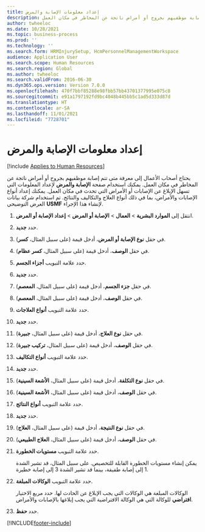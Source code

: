 ```yaml
---
title: إعداد معلومات الإصابة والمرض
description: يحتاج أصحاب الأعمال إلى معرفة متى تتم إصابة موظفيهم بجروح أو أمراض ناتجة عن المخاطر في مكان العمل.
author: twheeloc
ms.date: 10/28/2021
ms.topic: business-process
ms.prod: ''
ms.technology: ''
ms.search.form: HRMInjurySetup, HcmPersonnelManagementWorkspace
audience: Application User
ms.search.scope: Human Resources
ms.search.region: Global
ms.author: twheeloc
ms.search.validFrom: 2016-06-30
ms.dyn365.ops.version: Version 7.0.0
ms.openlocfilehash: 470f7bbf85288e98fbb57bb43701377995e075c8
ms.sourcegitcommit: e91a1797192fd9bc4048b445bb5c1ad5d333d87d
ms.translationtype: HT
ms.contentlocale: ar-SA
ms.lasthandoff: 11/01/2021
ms.locfileid: "7728701"
---
```

# <a name="set-up-injury-and-illness-information"></a>إعداد معلومات الإصابة والمرض

[!include [Applies to Human Resources](../includes/applies-to-hr.md)]



يحتاج أصحاب الأعمال إلى معرفة متى تتم إصابة موظفيهم بجروح أو أمراض ناتجة عن المخاطر في مكان العمل. يمكنك استخدام صفحة **الإصابة والمرض** لإعداد المعلومات التي تسهل الإبلاغ عن الإصابات أو الأمراض التي تحدث في مكان العمل. يمكنك إعداد أنواع الإصابات والأمراض، بما في ذلك أنواع العلاج والتكاليف والنتائج. تم استخدام شركة بيانات العرض التوضيحي **USMF** لإنشاء هذا الإجراء.

1. انتقل إلى **الموارد البشرية** \> **العمال** \> **الإصابة أو المرض** \> **إعداد الإصابة أو المرض**.
2. حدد **جديد**.
3. في حقل **نوع الإصابة أو المرض**، أدخل قيمة (على سبيل المثال، **كسر**).
4. في حقل **الوصف**، أدخل قيمة (على سبيل المثال، **كسر عظام**).
5. حدد علامة التبويب **أجزاء الجسم**.
6. حدد **جديد**.
7. في حقل **جزء الجسم**، أدخل قيمة (على سبيل المثال، **المعصم**).
8. في حقل **الوصف**، أدخل قيمة (على سبيل المثال، **المعصم**).
9. حدد علامة التبويب **أنواع العلاجات**.
10. حدد **جديد**.
11. في حقل **نوع العلاج**، أدخل قيمة (على سبيل المثال، **جبيرة**).
12. في حقل **الوصف**، أدخل قيمة (على سبيل المثال، **تركيب جبيرة**).
13. حدد علامة التبويب **أنواع التكاليف**.
14. حدد **جديد**.
15. في حقل **نوع التكلفة**، أدخل قيمة (على سبيل المثال، **الأشعة السينية**).
16. في حقل **الوصف**، أدخل قيمة (على سبيل المثال، **الأشعة السينية**).
17. حدد علامة التبويب **أنواع النتائج**.
18. حدد **جديد**.
19. في حقل **نوع النتيجة**، أدخل قيمة (على سبيل المثال، **العلاج**).
20. في حقل **الوصف**، أدخل قيمة (على سبيل المثال، **العلاج الطبيعي**).
21. حدد علامة التبويب **مستويات الخطورة**.

    يمكن إنشاء مستويات الخطورة القابلة للتخصيص. على سبيل المثال، قد تشير الشدة 1 إلى إصابة طفيفة، بينما قد تشير الشدة 3 إلى إصابة خطيرة.

22. حدد علامة التبويب **الوكالات المبلغة**.

    الوكالات المبلغة هي الوكالات التي يجب الإبلاغ عن الحادث لها. حدد مربع الاختيار **افتراضي** للوكالة التي هي الوكالة الافتراضية التي يجب إبلاغها بالإصابات والأمراض.

23. حدد **حفظ**.



[!INCLUDE[footer-include](../includes/footer-banner.md)]
